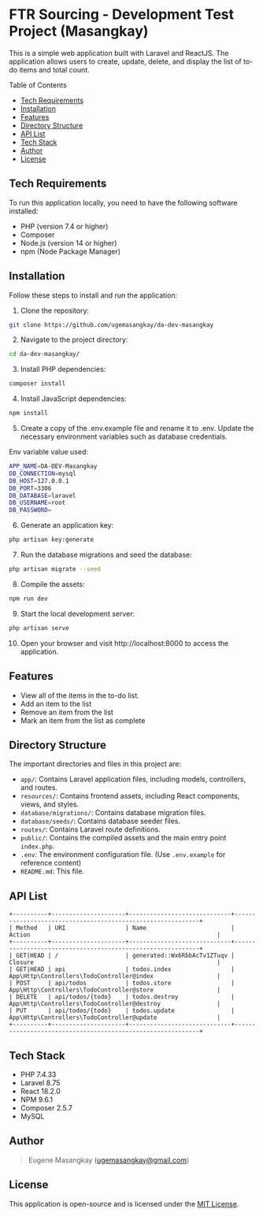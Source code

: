 # FTR Sourcing - Development Test Project (Masangkay)

This is a simple web application built with Laravel and ReactJS. The application allows users to create, update, delete, and display the list of to-do items and total count.

Table of Contents
  - [Tech Requirements](#tech-requirements)
  - [Installation](#installation)
  - [Features](#features)
  - [Directory Structure](#directory-structure)
  - [API List](#api-list)
  - [Tech Stack](#tech-stack)
  - [Author](#author)
  - [License](#license)

## Tech Requirements

To run this application locally, you need to have the following software installed:

- PHP (version 7.4 or higher)
- Composer
- Node.js (version 14 or higher)
- npm (Node Package Manager)

## Installation

Follow these steps to install and run the application:

1. Clone the repository:
```bash
git clone https://github.com/ugemasangkay/da-dev-masangkay
```

2. Navigate to the project directory:
```bash
cd da-dev-masangkay/
```

3. Install PHP dependencies:
```bash
composer install
```

4. Install JavaScript dependencies:
```bash
npm install
```

5. Create a copy of the .env.example file and rename it to .env. Update the necessary environment variables such as database credentials.

Env variable value used:
```bash
APP_NAME=DA-DEV-Masangkay
DB_CONNECTION=mysql
DB_HOST=127.0.0.1
DB_PORT=3306
DB_DATABASE=laravel
DB_USERNAME=root
DB_PASSWORD=
```

6. Generate an application key:
```bash
php artisan key:generate
```

7. Run the database migrations and seed the database:
```bash
php artisan migrate --seed
```

8. Compile the assets:
```bash
npm run dev
```

9. Start the local development server:
```bash
php artisan serve
```

10. Open your browser and visit http://localhost:8000 to access the application.

## Features
- View all of the items in the to-do list.
- Add an item to the list
- Remove an item from the list
- Mark an item from the list as complete

## Directory Structure

The important directories and files in this project are:

- `app/`: Contains Laravel application files, including models, controllers, and routes.
- `resources/`: Contains frontend assets, including React components, views, and styles.
- `database/migrations/`: Contains database migration files.
- `database/seeds/`: Contains database seeder files.
- `routes/`: Contains Laravel route definitions.
- `public/`: Contains the compiled assets and the main entry point `index.php`.
- `.env`: The environment configuration file. (Use `.env.example` for reference content)
- `README.md`: This file.

## API List

```
+----------+---------------------+-----------------------------+------------------------------------------------------------+
| Method   | URI                 | Name                        | Action                                                     |
+----------+---------------------+-----------------------------+------------------------------------------------------------+
| GET|HEAD | /                   | generated::Wx6RbbAcTv1ZTuqv | Closure                                                    |
| GET|HEAD | api                 | todos.index                 | App\Http\Controllers\TodoController@index                  |
| POST     | api/todos           | todos.store                 | App\Http\Controllers\TodoController@store                  |
| DELETE   | api/todos/{todo}    | todos.destroy               | App\Http\Controllers\TodoController@destroy                |
| PUT      | api/todos/{todo}    | todos.update                | App\Http\Controllers\TodoController@update                 |
+----------+---------------------+-----------------------------+------------------------------------------------------------+
```

## Tech Stack

- PHP 7.4.33
- Laravel 8.75
- React 18.2.0
- NPM 9.6.1
- Composer 2.5.7
- MySQL

## Author

> Eugene Masangkay (ugemasangkay@gmail.com)

## License

This application is open-source and is licensed under the [MIT License](https://opensource.org/licenses/MIT).